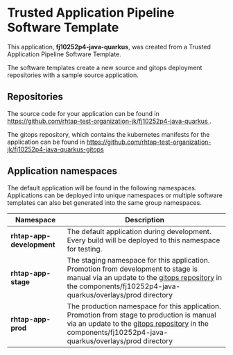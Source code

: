 # Trusted Application Pipeline Software Template

This application, **fj10252p4-java-quarkus**, was created from a Trusted Application Pipeline Software Template.

The software templates create a new source and gitops deployment repositories with a sample source application. 

## Repositories

The source code for your application can be found in [https://github.com/rhtap-test-organization-jk/fj10252p4-java-quarkus ](https://github.com/rhtap-test-organization-jk/fj10252p4-java-quarkus ).
 
The gitops repository, which contains the kubernetes manifests for the application can be found in 
[https://github.com/rhtap-test-organization-jk/fj10252p4-java-quarkus-gitops ](https://github.com/rhtap-test-organization-jk/fj10252p4-java-quarkus-gitops ) 

## Application namespaces 

The default application will be found in the following namespaces. Applications can be deployed into unique namespaces or multiple software templates can also bet generated into the same group namespaces.  

|  Namespace   |  Description   |  
| -------- | -------- |   
| **rhtap-app-development** | The default application during development. Every build will be deployed to this namespace for testing. | 
| **rhtap-app-stage** | The staging namespace for this application. Promotion from development to stage is manual via an update to the [gitops repository](https://github.com/rhtap-test-organization-jk/fj10252p4-java-quarkus-gitops ) in the components/fj10252p4-java-quarkus/overlays/prod directory |  
| **rhtap-app-prod** | The production namespace for this application. Promotion from stage to production is manual via an update to the [gitops repository](https://github.com/rhtap-test-organization-jk/fj10252p4-java-quarkus-gitops ) in the components/fj10252p4-java-quarkus/overlays/prod directory | 